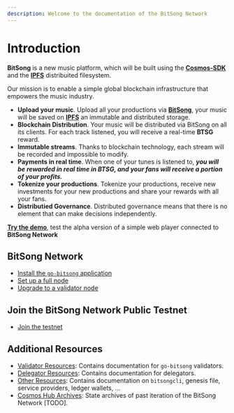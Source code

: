 ```yaml
---
description: Welcome to the documentation of the BitSong Network
---
```


# Introduction

**BitSong** is a new music platform, which will be built using the [**Cosmos-SDK**](https://cosmos.network/) and the [**IPFS**](https://ipfs.io/) distribuited filesystem.

Our mission is to enable a simple global blockchain infrastructure that empowers the music industry.

* **Upload your music**. Upload all your productions via [**BitSong**](https://bitsong.io), your music will be saved on [**IPFS**](https://ipfs.io/) an immutable and distributed storage.
* **Blockchain Distribution**. Your music will be distributed via BitSong on all its clients. For each track listened, you will receive a real-time **BTSG** reward.
* **Immutable streams**. Thanks to blockchain technology, each stream will be recorded and impossible to modify.
* **Payments in real time**. When one of your tunes is listened to, _**you will be rewarded in real time in BTSG, and your fans will receive a portion of your profits.**_
* **Tokenize your productions**. Tokenize your productions, receive new investments for your new productions and share your rewards with all your fans.
* **Distributied Governance**. Distributed governance means that there is no element that can make decisions independently.

[**Try the demo**](https://demo.bitsong.io), test the alpha version of a simple web player connected to **BitSong Network**

## BitSong Network

* [Install the `go-bitsong` application](./guide/installation.md)
* [Set up a full node](https://)
* [Upgrade to a validator node](https://)

## Join the BitSong Network Public Testnet

* [Join the testnet](./)

## Additional Resources

* [Validator Resources](https://): Contains documentation for `go-bitsong` validators.
* [Delegator Resources](https://): Contains documentation for delegators.
* [Other Resources](https://): Contains documentation on `bitsongcli`, genesis file, service providers, ledger wallets, ...
* [Cosmos Hub Archives](https://): State archives of past iteration of the BitSong Network \[TODO\].

